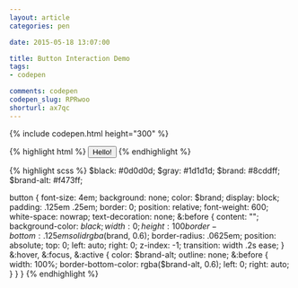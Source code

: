 ```yaml
---
layout: article
categories: pen

date: 2015-05-18 13:07:00

title: Button Interaction Demo
tags:
- codepen

comments: codepen
codepen_slug: RPRwoo
shorturl: ax7qc
---
```


{% include codepen.html height="300" %}

{% highlight html %}
<button>Hello!</button>
{% endhighlight %}

{% highlight scss %}
$black:     #0d0d0d;
$gray:      #1d1d1d;
$brand:     #8cddff;
$brand-alt: #f473ff;

button {
    font-size: 4em;
    background: none;
    color: $brand;
    display: block;
    padding: .125em .25em;
    border: 0;
    position: relative;
    font-weight: 600;
    white-space: nowrap;
    text-decoration: none;
    &:before {
        content: "";
        background-color: $black;
        width: 0;
        height: 100%;
        border-bottom: .125em solid rgba($brand, 0.6);
        border-radius: .0625em;
        position: absolute;
        top: 0;
        left: auto;
        right: 0;
        z-index: -1;
        transition: width .2s ease;
    }
    &:hover,
    &:focus,
    &:active {
        color: $brand-alt;
        outline: none;
        &:before {
            width: 100%;
            border-bottom-color: rgba($brand-alt, 0.6);
            left: 0;
            right: auto;
        }
    }
}
{% endhighlight %}
